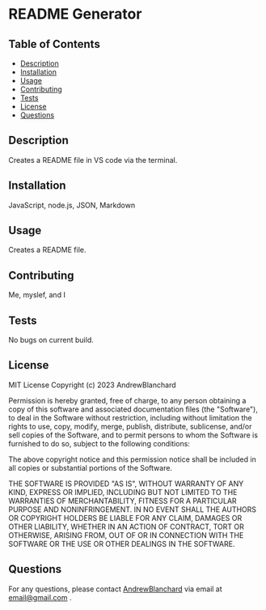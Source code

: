 
# README Generator

## Table of Contents
- [Description](#description)
- [Installation](#installation)
- [Usage](#usage)
- [Contributing](#contributing)
- [Tests](#tests)
- [License](#license)
- [Questions](#questions)

## Description
Creates a README file in VS code via the terminal.

## Installation
JavaScript, node.js, JSON, Markdown

## Usage
Creates a README file. 

## Contributing
Me, myslef, and I

## Tests
No bugs on current build. 

## License

MIT License Copyright (c) 2023 AndrewBlanchard

Permission is hereby granted, free of charge, to any person obtaining a copy of this software and associated documentation files (the "Software"), to deal in the Software without restriction, including without limitation the rights to use, copy, modify, merge, publish, distribute, sublicense, and/or sell copies of the Software, and to permit persons to whom the Software is furnished to do so, subject to the following conditions:

The above copyright notice and this permission notice shall be included in all copies or substantial portions of the Software.

THE SOFTWARE IS PROVIDED "AS IS", WITHOUT WARRANTY OF ANY KIND, EXPRESS OR IMPLIED, INCLUDING BUT NOT LIMITED TO THE WARRANTIES OF MERCHANTABILITY, FITNESS FOR A PARTICULAR PURPOSE AND NONINFRINGEMENT. IN NO EVENT SHALL THE AUTHORS OR COPYRIGHT HOLDERS BE LIABLE FOR ANY CLAIM, DAMAGES OR OTHER LIABILITY, WHETHER IN AN ACTION OF CONTRACT, TORT OR OTHERWISE, ARISING FROM, OUT OF OR IN CONNECTION WITH THE SOFTWARE OR THE USE OR OTHER DEALINGS IN THE SOFTWARE.

## Questions
For any questions, please contact [AndrewBlanchard](https://github.com/AndrewBlanchard) via email at email@gmail.com .
